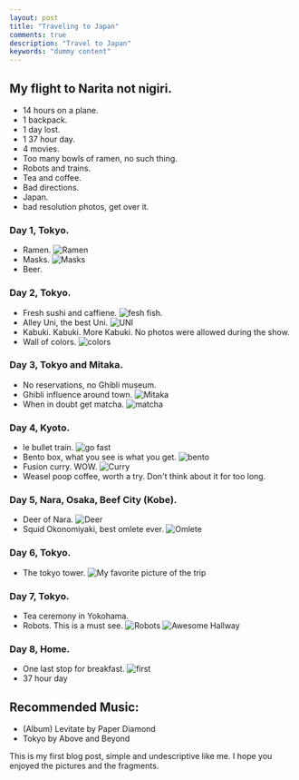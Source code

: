 ```yaml
---
layout: post
title: "Traveling to Japan"
comments: true
description: "Travel to Japan"
keywords: "dummy content"
---
```


## My flight to Narita not nigiri.
* 14 hours on a plane.
* 1 backpack.
* 1 day lost.
* 1 37 hour day.
* 4 movies.
* Too many bowls of ramen, no such thing.
* Robots and trains.
* Tea and coffee.
* Bad directions.
* Japan.
* bad resolution photos, get over it.

### Day 1, Tokyo.
* Ramen.
 ![Ramen](https://nickcanny.github.io/assets/bowl_comp.jpg)
* Masks.
![Masks](https://nickcanny.github.io/assets/Ramen_comp.jpg)
* Beer.

### Day 2, Tokyo.
* Fresh sushi and caffiene.
 ![fesh fish.](https://nickcanny.github.io/assets/imperfection_comp.jpg)
* Alley Uni, the best Uni.
 ![UNI](https://nickcanny.github.io/assets/secondbreakfast_comp.jpg)
* Kabuki. Kabuki. More Kabuki. No photos were allowed during the show.
* Wall of colors.
 ![colors](https://nickcanny.github.io/assets/colorwall_comp.jpg)

### Day 3, Tokyo and Mitaka.
* No reservations, no Ghibli museum.
* Ghibli influence around town.
 ![Mitaka](http://nickcanny.github.io/assets/Mitaka_comp.jpg)
* When in doubt get matcha.
 ![matcha](http://nickcanny.github.io/assets/Matcha_comp.jpg)
 
 ### Day 4, Kyoto.
 * le bullet train.
  ![go fast](http://nickcanny.github.io/assets/minderaser_comp.jpg)
 * Bento box, what you see is what you get.
  ![bento](http://nickcanny.github.io/assets/what_comp.jpg)
 * Fusion curry. WOW.
  ![Curry](http://nickcanny.github.io/assets/japanesecurry_comp.jpg)
 * Weasel poop coffee, worth a try. Don't think about it for too long.
 
 ### Day 5, Nara, Osaka, Beef City (Kobe).
 * Deer of Nara.
 ![Deer](http://nickcanny.github.io/assets/ohdeer_comp.jpg)
 * Squid Okonomiyaki, best omlete ever.
 ![Omlete](http://nickcanny.github.io/assets/okonomiyaki_comp.jpg)
 
 
 ### Day 6, Tokyo.
 * The tokyo tower.
 ![My favorite picture of the trip](http://nickcanny.github.io/assets/mist_comp.jpg)
 
 ### Day 7, Tokyo.
* Tea ceremony in Yokohama.
* Robots. This is a must see.
 ![Robots](http://nickcanny.github.io/assets/Robots_comp.jpg)
 ![Awesome Hallway](http://nickcanny.github.in/assets/wall_comp.jpg)

### Day 8, Home.
* One last stop for breakfast.
 ![first](http://nickcanny.github.io/assets/properbreakfast_comp.jpg )
* 37 hour day
 
 ## Recommended Music:
 * (Album) Levitate by Paper Diamond
 * Tokyo by Above and Beyond

This is my first blog post, simple and undescriptive like me. I hope you enjoyed the pictures and the fragments.
